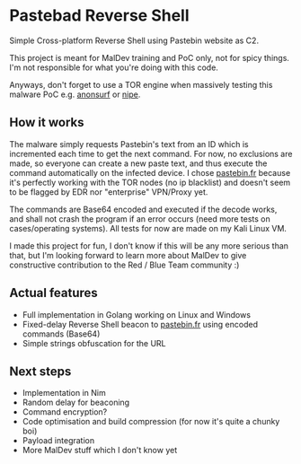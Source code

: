 # Pastebad Reverse Shell
Simple Cross-platform Reverse Shell using Pastebin website as C2.

This project is meant for MalDev training and PoC only, not for spicy things. I'm not responsible for what you're doing with this code.

Anyways, don't forget to use a TOR engine when massively testing this malware PoC e.g. [anonsurf](https://github.com/Und3rf10w/kali-anonsurf) or [nipe](https://github.com/htrgouvea/nipe).

## How it works
The malware simply requests Pastebin's text from an ID which is incremented each time to get the next command. For now, no exclusions are made, so everyone can create a new paste text, and thus execute the command automatically on the infected device. I chose [pastebin.fr](http://pastebin.fr/) because it's perfectly working with the TOR nodes (no ip blacklist) and doesn't seem to be flagged by EDR nor "enterprise" VPN/Proxy yet.

The commands are Base64 encoded and executed if the decode works, and shall not crash the program if an error occurs (need more tests on cases/operating systems). All tests for now are made on my Kali Linux VM.

I made this project for fun, I don't know if this will be any more serious than that, but I'm looking forward to learn more about MalDev to give constructive contribution to the Red / Blue Team community :)

## Actual features
- Full implementation in Golang working on Linux and Windows
- Fixed-delay Reverse Shell beacon to [pastebin.fr](http://pastebin.fr/) using encoded commands (Base64)
- Simple strings obfuscation for the URL

## Next steps
- Implementation in Nim
- Random delay for beaconing
- Command encryption?
- Code optimisation and build compression (for now it's quite a chunky boi)
- Payload integration
- More MalDev stuff which I don't know yet
